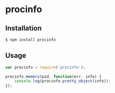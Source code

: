 # procinfo

## Installation

```bash
$ npm install procinfo
```

## Usage

```javascript
var procinfo = require('procinfo');

procinfo.memory(pid, function(err, info) {
	console.log(procinfo.pretty_object(info));
});
```
